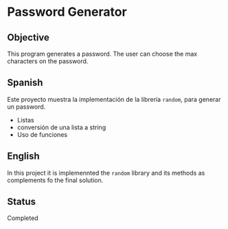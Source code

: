 # Password Generator

## Objective
This program generates a password. The user can choose the max characters on the password.

## Spanish
Este proyecto muestra la implementación de la librería ```random```, para generar un password. 
* Listas
* conversión de una lista a string
* Uso de funciones

## English
In this project it is implemennted the ```random``` library and its methods as complements fo the final solution.

## Status
Completed

